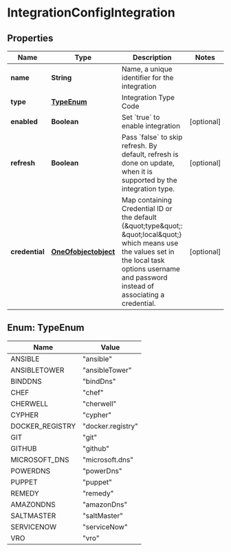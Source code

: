 

# IntegrationConfigIntegration

## Properties

Name | Type | Description | Notes
------------ | ------------- | ------------- | -------------
**name** | **String** | Name, a unique identifier for the integration | 
**type** | [**TypeEnum**](#TypeEnum) | Integration Type Code | 
**enabled** | **Boolean** | Set &#x60;true&#x60; to enable integration |  [optional]
**refresh** | **Boolean** | Pass &#x60;false&#x60; to skip refresh.  By default, refresh is done on update, when it is supported by the integration type.  |  [optional]
**credential** | [**OneOfobjectobject**](OneOfobjectobject.md) | Map containing Credential ID or the default {\&quot;type\&quot;: \&quot;local\&quot;}  which means use the values set in the local task options username and password instead of associating a credential.  |  [optional]



## Enum: TypeEnum

Name | Value
---- | -----
ANSIBLE | &quot;ansible&quot;
ANSIBLETOWER | &quot;ansibleTower&quot;
BINDDNS | &quot;bindDns&quot;
CHEF | &quot;chef&quot;
CHERWELL | &quot;cherwell&quot;
CYPHER | &quot;cypher&quot;
DOCKER_REGISTRY | &quot;docker.registry&quot;
GIT | &quot;git&quot;
GITHUB | &quot;github&quot;
MICROSOFT_DNS | &quot;microsoft.dns&quot;
POWERDNS | &quot;powerDns&quot;
PUPPET | &quot;puppet&quot;
REMEDY | &quot;remedy&quot;
AMAZONDNS | &quot;amazonDns&quot;
SALTMASTER | &quot;saltMaster&quot;
SERVICENOW | &quot;serviceNow&quot;
VRO | &quot;vro&quot;



